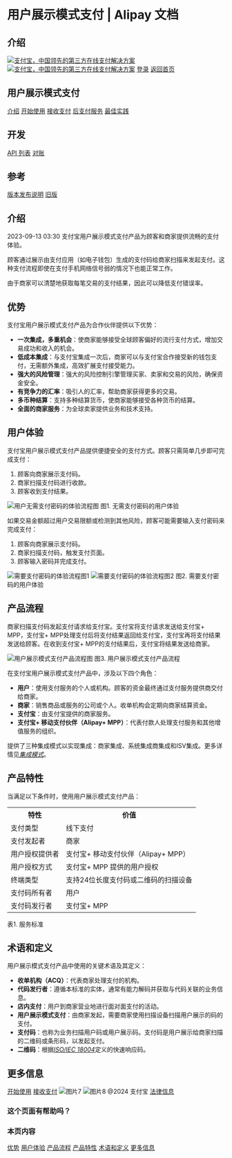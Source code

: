 # 用户展示模式支付 | Alipay 文档
## 介绍
[![支付宝，中国领先的第三方在线支付解决方案](https://ac.alipay.com/storage/2024/3/26/d66c43c0-440d-4c97-9976-f2028a2c8c5e.svg)](/docs/) [![支付宝，中国领先的第三方在线支付解决方案](https://ac.alipay.com/storage/2024/3/26/a48bd336-aea0-4f16-bf83-616eacbb4434.svg)](/docs/)
[登录](https://global.alipay.com/ilogin/account_login.htm?goto=https%3A%2F%2Fglobal.alipay.com%2Fdocs%2Fac%2Fams_upm%2Fintroduction) [返回首页](../../)

## 用户展示模式支付
[介绍](/docs/ac/ams_upm/introduction) [开始使用](/docs/ac/ams_upm/start) [接收支付](/docs/ac/ams_upm/acceptpayment) [后支付服务](/docs/ac/ams_upm/postpayment) [最佳实践](/docs/ac/ams_upm/bp) 

## 开发
[API 列表](/docs/ac/ams_upm/apilist) [对账](/docs/ac/ams_upm/reconcile) 

## 参考
[版本发布说明](/docs/ac/ams_upm/releasenotes) [旧版](/docs/ac/ams_upm/sppmkt) 

## 介绍
2023-09-13 03:30
支付宝用户展示模式支付产品为顾客和商家提供流畅的支付体验。

顾客通过展示由支付应用（如电子钱包）生成的支付码给商家扫描来发起支付。这种支付流程即使在支付手机网络信号弱的情况下也能正常工作。

由于商家可以清楚地获取每笔交易的支付结果，因此可以降低支付错误率。

## 优势
支付宝用户展示模式支付产品为合作伙伴提供以下优势：
* **一次集成，多重机会**：使商家能够接受全球顾客偏好的流行支付方式，增加交易成功和收入的机会。
* **低成本集成**：与支付宝集成一次后，商家可以与支付宝合作接受新的钱包支付，无需额外集成，高效扩展支付接受能力。
* **强大的风险管理**：强大的风险控制引擎管理买家、卖家和交易的风险，确保资金安全。
* **有竞争力的汇率**：吸引人的汇率，帮助商家获得更多的交易。
* **多币种结算**：支持多种结算货币，使商家能够接受各种货币的结算。
* **全面的商家服务**：为全球卖家提供业务和技术支持。

## 用户体验
支付宝用户展示模式支付产品提供便捷安全的支付方式。顾客只需简单几步即可完成支付：
1. 顾客向商家展示支付码。
2. 商家扫描支付码进行收款。
3. 顾客收到支付结果。

![用户无需支付密码的体验流程图](https://idocs-assets.marmot-cloud.com/storage/idocs87c36dc8dac653c1/1592968683015-856d9d20-054a-4806-a291-3596ccb82d21.png)
图1. 无需支付密码的用户体验

如果交易金额超过用户交易限额或检测到其他风险，顾客可能需要输入支付密码来完成支付：
1. 顾客向商家展示支付码。
2. 商家扫描支付码，触发支付页面。
3. 顾客输入密码并完成支付。

![需要支付密码的体验流程图1](https://idocs-assets.marmot-cloud.com/storage/idocs87c36dc8dac653c1/1592968683479-c202f6ed-e7e0-4e8c-8496-2c3550478d7b.png)
![需要支付密码的体验流程图2](https://idocs-assets.marmot-cloud.com/storage/idocs87c36dc8dac653c1/1592968683648-3e34e4c8-04b1-4ce9-9537-c79788010a5b.png)
图2. 需要支付密码的用户体验

## 产品流程
商家扫描支付码发起支付请求给支付宝。支付宝将支付请求发送给支付宝+ MPP，支付宝+ MPP处理支付后将支付结果返回给支付宝，支付宝再将支付结果发送给顾客。在收到支付宝+ MPP的支付结果后，支付宝将结果发送给商家。

![用户展示模式支付产品流程图](https://idocs-assets.marmot-cloud.com/storage/idocs87c36dc8dac653c1/1630564938023-e8e2e612-a1f2-4f18-9909-00acbc824e38.png)
图3. 用户展示模式支付产品流程

在支付宝用户展示模式支付产品中，涉及以下四个角色：
* **用户**：使用支付服务的个人或机构。顾客的资金最终通过支付服务提供商交付给商家。
* **商家**：销售商品或服务的公司或个人。收单机构会定期向商家结算资金。
* **支付宝**：由支付宝提供的商家服务。
* **支付宝+ 移动支付伙伴（Alipay+ MPP）**：代表付款人处理支付服务和其他增值服务的组织。

提供了三种集成模式以实现集成：商家集成、系统集成商集成和ISV集成。更多详情见[_集成模式_](https://global.alipay.com/doc/ams_upm/intmode)。

## 产品特性
当满足以下条件时，使用用户展示模式支付产品：
<table>
  <tr>
    <th>特性</th>
    <th>价值</th>
  </tr>
  <tr>
    <td>支付类型</td>
    <td>线下支付</td>
  </tr>
  <tr>
    <td>支付发起者</td>
    <td>商家</td>
  </tr>
  <tr>
    <td>用户授权提供者</td>
    <td>支付宝+ 移动支付伙伴（Alipay+ MPP）</td>
  </tr>
  <tr>
    <td>用户授权方式</td>
    <td>支付宝+ MPP 提供的用户授权</td>
  </tr>
  <tr>
    <td>终端类型</td>
    <td>支持24位长度支付码或二维码的扫描设备</td>
  </tr>
  <tr>
    <td>支付码所有者</td>
    <td>用户</td>
  </tr>
  <tr>
    <td>支付码发行者</td>
    <td>支付宝+ MPP</td>
  </tr>
</table>
表1. 服务标准

## 术语和定义
用户展示模式支付产品中使用的关键术语及其定义：
* **收单机构（ACQ）**：代表商家处理支付的机构。
* **代码发行者**：遵循本标准的实体，通常有能力解码并获取与代码关联的业务信息。
* **店内支付**：用户到商家营业地进行面对面支付的活动。
* **用户展示模式支付**：由商家发起，需要商家使用扫描设备扫描用户展示的码的支付。
* **支付码**：也称为业务扫描用户码或用户展示码。支付码是用户展示给商家扫描的二维码或条形码，以发起支付。
* **二维码**：根据[_ISO/IEC 18004_](https://www.iso.org/standard/62021.html)定义的快速响应码。

## 更多信息
[开始使用](/docs/ac/ams_upm/start) [接收支付](/docs/ac/ams_upm/acceptpayment) ![图片7](https://ac.alipay.com/storage/2021/5/20/19b2c126-9442-4f16-8f20-e539b1db482a.png) ![图片8](https://ac.alipay.com/storage/2021/5/20/e9f3f154-dbf0-455f-89f0-b3d4e0c14481.png)
@2024 支付宝 [法律信息](https://global.alipay.com/docs/ac/platform/membership)

### 这个页面有帮助吗？
### 本页内容
[优势](#nLf1i "优势") [用户体验](#6nnxD "用户体验") [产品流程](#cwR5x "产品流程") [产品特性](#XBT69 "产品特性") [术语和定义](#GgxiV "术语和定义") [更多信息](#QR45k "更多信息")